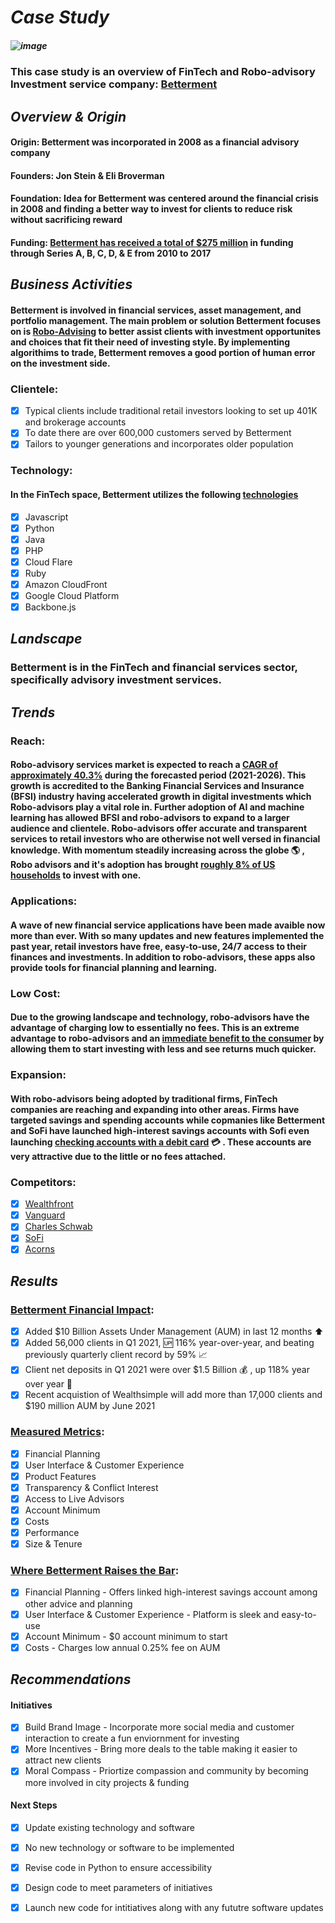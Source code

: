 # _**Case Study**_ 
##### ![image](https://user-images.githubusercontent.com/81876252/115085499-44d30b80-9ed0-11eb-85d2-43192febf900.png)

### This case study is an overview of FinTech and Robo-advisory Investment service company: [Betterment](https://www.betterment.com/)
## _**Overview & Origin**_
#### Origin: Betterment was incorporated in 2008 as a financial advisory company 
#### Founders: Jon Stein & Eli Broverman 
#### Foundation: Idea for Betterment was centered around the financial crisis in 2008 and finding a better way to invest for clients to reduce risk without sacrificing reward 
#### Funding: [Betterment has received a total of $275 million](https://www.crunchbase.com/organization/betterment/company_financials) in funding through Series A, B, C, D, & E from 2010 to 2017

## _**Business Activities**_ 
#### Betterment is involved in financial services, asset management, and portfolio management. The main problem or solution Betterment focuses on is [Robo-Advising](https://www.betterment.com/category/robo-advisor/) to better assist clients with investment opportunites and choices that fit their need of investing style. By implementing algorithims to trade, Betterment removes a good portion of human error on the investment side.
### Clientele:
- [x] Typical clients include traditional retail investors looking to set up 401K and brokerage accounts
- [x] To date there are over 600,000 customers served by Betterment
- [x] Tailors to younger generations and incorporates older population  
### Technology: 
#### In the FinTech space, Betterment utilizes the following [technologies](https://stackshare.io/betterment/betterment)
- [x] Javascript
- [x] Python
- [x] Java
- [x] PHP
- [x] Cloud Flare
- [x] Ruby
- [x] Amazon CloudFront
- [x] Google Cloud Platform
- [x] Backbone.js

## _**Landscape**_
### Betterment is in the FinTech and financial services sector, specifically advisory investment services. 

## _**Trends**_
### Reach: 
#### Robo-advisory services market is expected to reach a [CAGR of approximately 40.3%](https://www.mordorintelligence.com/industry-reports/robo-advisory-services-market#:~:text=The%20Robo%2Dadvisory%20Services%20Market%20is%20expected%20to%20register%20a,are%20playing%20a%20major%20role) during the forecasted period (2021-2026). This growth is accredited to the Banking Financial Services and Insurance (BFSI) industry having accelerated growth in digital investments which Robo-advisors play a vital role in. Further adoption of AI and machine learning has allowed BFSI and robo-advisors to expand to a larger audience and clientele. Robo-advisors offer accurate and transparent services to retail investors who are otherwise not well versed in financial knowledge. With momentum steadily increasing across the globe :earth_americas: , Robo advisors and it's adoption has brought [roughly 8% of US households](https://www.backendbenchmarking.com/blog/2020/11/robo-advisor-industry-trends-fall-2020/) to invest with one. 
### Applications: 
#### A wave of new financial service applications have been made avaible now more than ever. With so many updates and new features implemented the past year, retail investors have free, easy-to-use, 24/7 access to their finances and investments. In addition to robo-advisors, these apps also provide tools for financial planning and learning. 
### Low Cost: 
#### Due to the growing landscape and technology, robo-advisors have the advantage of charging low to essentially no fees. This is an extreme advantage to robo-advisors and an [immediate benefit to the consumer](https://www.aaii.com/journal/article/top-robo-adviser-trends-according-to-the-experts?via=emailsignup-readmore) by allowing them to start investing with less and see returns much quicker.
### Expansion: 
#### With robo-advisors being adopted by traditional firms, FinTech companies are reaching and expanding into other areas. Firms have targeted savings and spending accounts while copmanies like Betterment and SoFi have launched high-interest savings accounts with Sofi even launching [checking accounts with a debit card](https://www.backendbenchmarking.com/blog/2020/06/innovation-trends-of-robo-advice/) :credit_card: . These accounts are very attractive due to the little or no fees attached. 
### Competitors: 
- [x] [Wealthfront](https://www.wealthfront.com/)
- [x] [Vanguard](https://investor.vanguard.com/corporate-portal/)
- [x] [Charles Schwab](https://www.schwab.com/)
- [x] [SoFi](https://www.sofi.com/)
- [x] [Acorns](https://www.acorns.com/)

## _**Results**_
### [Betterment Financial Impact](https://www.prnewswire.com/news-releases/betterment-announces-record-growth-in-q1-2021-net-new-clients-up-more-than-100-yoy-301270497.html):
- [x] Added $10 Billion Assets Under Management (AUM) in last 12 months ⬆️
- [x] Added 56,000 clients in Q1 2021, 🆙    116% year-over-year, and beating previously quarterly client record by 59% 📈
- [x] Client net deposits in Q1 2021 were over $1.5 Billion  💰  , up 118% year over year  🤑
- [x] Recent acquistion of Wealthsimple will add more than 17,000 clients and $190 million AUM by June 2021 

### [Measured Metrics](https://www.backendbenchmarking.com/robo-ranking/):
- [x] Financial Planning 
- [x] User Interface & Customer Experience 
- [x] Product Features 
- [x] Transparency & Conflict Interest  
- [x] Access to Live Advisors 
- [x] Account Minimum 
- [x] Costs 
- [x] Performance 
- [x] Size & Tenure 

### [Where Betterment Raises the Bar](https://www.cnbc.com/2020/02/13/why-betterment-is-the-best-roboadvisor-for-beginning-investors.html):
- [x] Financial Planning - Offers linked high-interest savings account among other advice and planning  
- [x] User Interface & Customer Experience - Platform is sleek and easy-to-use
- [x] Account Minimum - $0 account minimum to start
- [x] Costs - Charges low annual 0.25% fee on AUM 

## _**Recommendations**_
#### Initiatives
- [x] Build Brand Image - Incorporate more social media and customer interaction to create a fun enviornment for investing 
- [x] More Incentives - Bring more deals to the table making it easier to attract new clients  
- [x] Moral Compass -  Priortize compassion and community by becoming more involved in city projects & funding 

#### Next Steps 
- [x] Update existing technology and software
- [x] No new technology or software to be implemented 
- [x] Revise code in Python to ensure accessibility
- [x] Design code to meet parameters of initiatives
- [x] Launch new code for intitiatives along with any fututre software updates


